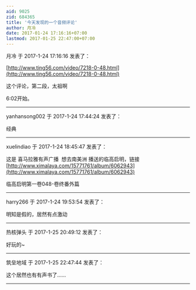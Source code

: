 ```yaml
---
aid: 9025
zid: 684365
title: '今天发现的一个音频评论'
author: 月冷
date: 2017-01-24 17:16:16+07:00
lastmod: 2017-01-25 22:47:00+07:00
---
```


月冷 于 2017-1-24 17:16:16 发表了：

[http://www.ting56.com/video/7218-0-48.html](http://www.ting56.com/video/7218-0-48.html)

这个评论，第二段，太祖啊

6:02开始。

---------

yanhansong002 于 2017-1-24 17:44:24 发表了：

经典

---------

xuelindiao 于 2017-1-24 18:45:47 发表了：

这是 喜马拉雅有声广播  想去南美洲 播送的临高启明，链接[http://www.ximalaya.com/15771761/album/6062943](http://www.ximalaya.com/15771761/album/6062943)

临高启明第一卷048-卷终番外篇

---------

harry266 于 2017-1-24 19:53:54 发表了：

明知是假的，居然有点激动

---------

热核弹头 于 2017-1-25 20:49:12 发表了：

好玩的~

---------

筑垒地域 于 2017-1-25 22:47:44 发表了：

这个居然也有有声书了……

---------

